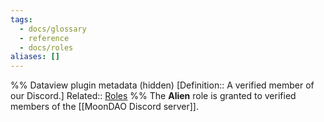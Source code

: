 ```yaml
---
tags:
  - docs/glossary
  - reference
  - docs/roles
aliases: []
---
```

%% Dataview plugin metadata (hidden)
[Definition:: A verified member of our Discord.]
Related:: [Roles](Roles.md)
%%
The **Alien** role is granted to verified members of the [[MoonDAO Discord server]].